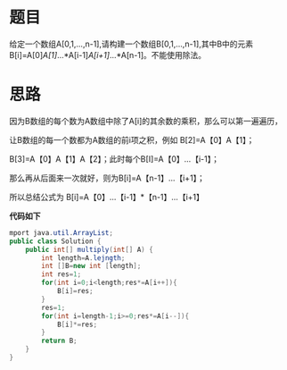 # 题目

给定一个数组A[0,1,...,n-1],请构建一个数组B[0,1,...,n-1],其中B中的元素B[i]=A[0]*A[1]*...*A[i-1]*A[i+1]*...*A[n-1]。不能使用除法。 

# 思路

因为B数组的每个数为A数组中除了A[i]的其余数的乘积，那么可以第一遍遍历，

让B数组的每一个数都为A数组的前i项之积，例如  B[2]=A【0】A【1】；

B[3]=A【0】A【1】A【2】；此时每个B[I]=A【0】...【i-1】；

那么再从后面来一次就好，则为B[i]=A【n-1】...【i+1】；

所以总结公式为 B[i]=A【0】...【i-1】*【n-1】...【i+1】

**代码如下**

```java
mport java.util.ArrayList;
public class Solution {
    public int[] multiply(int[] A) {
        int length=A.lejngth;        
        int []B=new int [length];
        int res=1;
        for(int i=0;i<length;res*=A[i++]){
            B[i]=res;
        }
        res=1;
        for(int i=length-1;i>=0;res*=A[i--]){
            B[i]*=res;
        }
        return B;
    }
}
```

